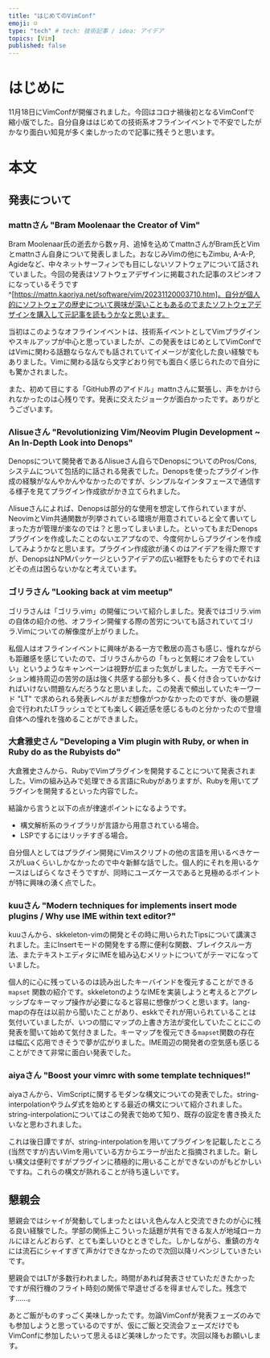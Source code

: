 ```yaml
---
title: "はじめてのVimConf"
emoji: ☺️
type: "tech" # tech: 技術記事 / idea: アイデア
topics: [Vim]
published: false
---
```


# はじめに

11月18日にVimConfが開催されました。今回はコロナ禍後初となるVimConfで縮小版でした。自分自身ははじめての技術系オフラインイベントで不安でしたがかなり面白い知見が多く楽しかったので記事に残そうと思います。

# 本文

## 発表について

### mattnさん "Bram Moolenaar the Creator of Vim"

Bram Moolenaar氏の逝去から数ヶ月、追悼を込めてmattnさんがBram氏とVimとmattnさん自身について発表しました。おなじみVimの他にもZimbu, A-A-P, Agideなど、中々ネットサーフィンでも目にしないソフトウェアについて話されていました。今回の発表はソフトウェアデザインに掲載された記事のスピンオフになっているそうです^[https://mattn.kaoriya.net/software/vim/20231120003710.htm]。自分が個人的にソフトウェアの歴史について興味が深いこともあるのでまたソフトウェアデザインを購入して元記事を読もうかなと思います。

当初はこのようなオフラインイベントは、技術系イベントとしてVimプラグインやスキルアップが中心と思っていましたが、この発表をはじめとしてVimConfではVimに関わる話題ならなんでも話されていてイメージが変化した良い経験でもありました。Vimに関わる話なら文字どおり何でも面白く感じられたので自分にも驚かされました。

また、初めて目にする「GitHub界のアイドル」mattnさんに緊張し、声をかけられなかったのは心残りです。発表に交えたジョークが面白かったです。ありがとうございます。

### Λlisueさん "Revolutionizing Vim/Neovim Plugin Development ~ An In-Depth Look into Denops"

Denopsについて開発者であるΛlisueさん自らでDenopsについてのPros/Cons, システムについて包括的に話される発表でした。Denopsを使ったプラグイン作成の経験がなんやかんやなかったのですが、シンプルなインタフェースで通信する様子を見てプラグイン作成欲がかき立てられました。

Λlisueさんによれば、Denopsは部分的な使用を想定して作られていますが、NeovimとVim共通関数が列挙されている環境が用意されていると全て書いてしまった方が管理が楽なのでは？と思ってしまいました。といってもまだDenopsプラグインを作成したことのないエアプなので、今度何かしらプラグインを作成してみようかなと思います。プラグイン作成欲が湧くのはアイデアを得た際ですが、DenopsはNPMパッケージというアイデアの広い裾野をもたらすのでそれほどその点は困らないかなと考えています。

### ゴリラさん "Looking back at vim meetup"

ゴリラさんは「ゴリラ.vim」の開催について紹介しました。発表ではゴリラ.vimの自体の紹介の他、オフライン開催する際の苦労についても話されていてゴリラ.Vimについての解像度が上がりました。

私個人はオフラインイベントに興味がある一方で敷居の高さも感じ、憧れながらも距離感を感じていたので、ゴリラさんからの「もっと気軽にオフ会をしていい」というようなキャンペーンは視野が広まった気がしました。一方でモチベーション維持周辺の苦労の話は強く共感する部分も多く、長く付き合っていかなければいけない問題なんだろうなと思いました。この発表で頻出していたキーワード "LT" で求められる発表レベルがまだ想像がつかなかったのですが、後の懇親会で行われたLTラッシュでとても楽しく親近感を感じるものと分かったので登壇自体への憧れを強めることができました。

### 大倉雅史さん "Developing a Vim plugin with Ruby, or when in Ruby do as the Rubyists do"

大倉雅史さんから、RubyでVimプラグインを開発することについて発表されました。Vimの組み込みで処理できる言語にRubyがありますが、Rubyを用いてプラグインを開発するといった内容でした。

結論から言うと以下の点が律速ポイントになるようです。
- 構文解析系のライブラリが言語から用意されている場合。
- LSPでするにはリッチすぎる場合。

自分個人としてはプラグイン開発にVimスクリプトの他の言語を用いるべきケースがLuaくらいしかなかったので中々新鮮な話でした。個人的にそれを用いるケースはしばらくなさそうですが、同時にユーズケースであると見極めるポイントが特に興味の湧く点でした。

### kuuさん "Modern techniques for implements insert mode plugins / Why use IME within text editor?"

kuuさんから、skkeleton-vimの開発とその時に用いられたTipsについて講演されました。主にInsertモードの開発をする際に便利な関数、ブレイクスルー方法、またテキストエディタにIMEを組み込むメリットについてがテーマになっていました。

個人的に心に残っているのは読み出したキーバインドを復元することができる `mapset` 関数の紹介です。skkeletonのようなIMEを実装しようと考えるとアグレッシブなキーマップ操作が必要になると容易に想像がつくと思います。lang-mapの存在は以前から聞いたことがあり、eskkでそれが用いられていることは気付いていましたが、いつの間にマップの上書き方法が変化していたことにこの発表を聞いて始めて気付きました。キーマップを復元できる`mapset`関数の存在は幅広く応用できそうで夢が広がりました。IME周辺の開発者の空気感も感じることができて非常に面白い発表でした。

### aiyaさん "Boost your vimrc with some template techniques!"

aiyaさんから、VimScriptに関するモダンな構文についての発表でした。string-interpolationやラムダ式を始めとする最近の構文について紹介されました。string-interpolationについてはこの発表で始めて知り、既存の設定を書き換えたいなと思わされました。

これは後日譚ですが、string-interpolationを用いてプラグインを記載したところ(当然ですが)古いVimを用いている方からエラーが出たと指摘されました。新しい構文は便利ですがプラグインに積極的に用いることができないのがもどかしいですね。これらの構文が熟れることが待ち遠しいです。

## 懇親会

懇親会ではシャイが発動してしまったとはいえ色んな人と交流できたのが心に残る良い経験でした。学部の関係上こういった話題が共有できる友人が地域ローカルにほとんどおらず、とても楽しいひとときでした。しかしながら、重鎮の方々には流石にシャイすぎて声かけできなかったので次回以降リベンジしていきたいです。

懇親会ではLTが多数行われました。時間があれば発表させていただきたかったですが飛行機のフライト時刻の関係で早退せざるを得ませんでした。残念です……。

あとご飯がものすっごく美味しかったです。勿論VimConfが発表フェーズのみでも参加しようと思っているのですが、仮にご飯と交流会フェーズだけでもVimConfに参加したいって思えるほど美味しかったです。次回以降もお願いします。
